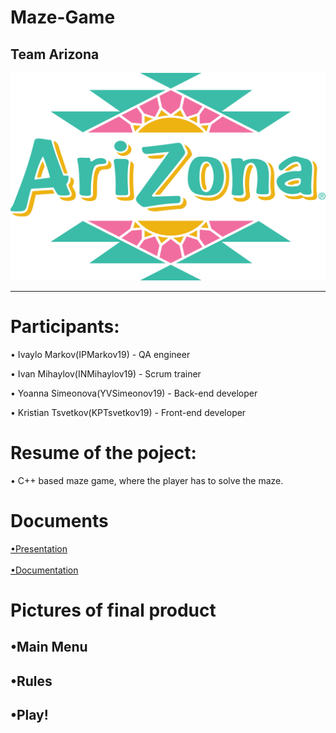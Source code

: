 # Maze-Game
## Team Arizona
<img src = "/Pictures for README/logo.png">
<hr>

# Participants:

• Ivaylo Markov(IPMarkov19) - QA engineer

• Ivan Mihaylov(INMihaylov19) - Scrum trainer

• Yoanna Simeonova(YVSimeonov19) - Back-end developer

• Kristian Tsvetkov(KPTsvetkov19) - Front-end developer

# Resume of the poject:

• C++ based maze game, where the player has to solve the maze.

# Documents

[•Presentation](Documents/Presentation.pptx) <br><br>
[•Documentation](Documents/Documentation.docx)

# Pictures of final product

## •Main Menu
<!--Picture of the main menu-->
## •Rules
<!--Picture of the rules page-->
## •Play!
<!--Picture of the actual game-->







